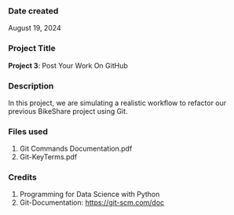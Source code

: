### Date created
August 19, 2024

### Project Title
**Project 3**: Post Your Work On GitHub

### Description
In this project, we are simulating a realistic workflow to refactor our previous BikeShare project using Git.

### Files used
1. Git Commands Documentation.pdf
2. Git-KeyTerms.pdf

### Credits
1. Programming for Data Science with Python
2. Git-Documentation: https://git-scm.com/doc
